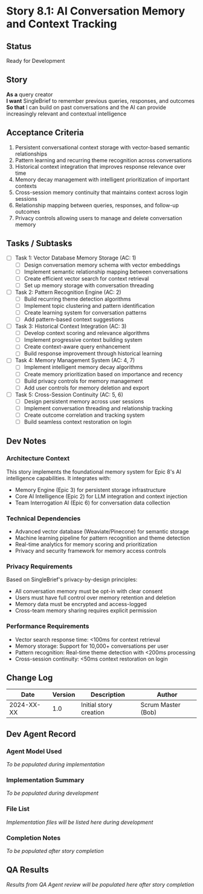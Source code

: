 # Story 8.1: AI Conversation Memory and Context Tracking

## Status
Ready for Development

## Story
**As a** query creator  
**I want** SingleBrief to remember previous queries, responses, and outcomes  
**So that** I can build on past conversations and the AI can provide increasingly relevant and contextual intelligence

## Acceptance Criteria
1. Persistent conversational context storage with vector-based semantic relationships
2. Pattern learning and recurring theme recognition across conversations
3. Historical context integration that improves response relevance over time
4. Memory decay management with intelligent prioritization of important contexts
5. Cross-session memory continuity that maintains context across login sessions
6. Relationship mapping between queries, responses, and follow-up outcomes
7. Privacy controls allowing users to manage and delete conversation memory

## Tasks / Subtasks
- [ ] Task 1: Vector Database Memory Storage (AC: 1)
  - [ ] Design conversation memory schema with vector embeddings
  - [ ] Implement semantic relationship mapping between conversations
  - [ ] Create efficient vector search for context retrieval
  - [ ] Set up memory storage with conversation threading
- [ ] Task 2: Pattern Recognition Engine (AC: 2)
  - [ ] Build recurring theme detection algorithms
  - [ ] Implement topic clustering and pattern identification
  - [ ] Create learning system for conversation patterns
  - [ ] Add pattern-based context suggestions
- [ ] Task 3: Historical Context Integration (AC: 3)
  - [ ] Develop context scoring and relevance algorithms
  - [ ] Implement progressive context building system
  - [ ] Create context-aware query enhancement
  - [ ] Build response improvement through historical learning
- [ ] Task 4: Memory Management System (AC: 4, 7)
  - [ ] Implement intelligent memory decay algorithms
  - [ ] Create memory prioritization based on importance and recency
  - [ ] Build privacy controls for memory management
  - [ ] Add user controls for memory deletion and export
- [ ] Task 5: Cross-Session Continuity (AC: 5, 6)
  - [ ] Design persistent memory across user sessions
  - [ ] Implement conversation threading and relationship tracking
  - [ ] Create outcome correlation and tracking system
  - [ ] Build seamless context restoration on login

## Dev Notes

### Architecture Context
This story implements the foundational memory system for Epic 8's AI intelligence capabilities. It integrates with:
- Memory Engine (Epic 3) for persistent storage infrastructure
- Core AI Intelligence (Epic 2) for LLM integration and context injection
- Team Interrogation AI (Epic 6) for conversation data collection

### Technical Dependencies
- Advanced vector database (Weaviate/Pinecone) for semantic storage
- Machine learning pipeline for pattern recognition and theme detection
- Real-time analytics for memory scoring and prioritization
- Privacy and security framework for memory access controls

### Privacy Requirements
Based on SingleBrief's privacy-by-design principles:
- All conversation memory must be opt-in with clear consent
- Users must have full control over memory retention and deletion
- Memory data must be encrypted and access-logged
- Cross-team memory sharing requires explicit permission

### Performance Requirements
- Vector search response time: <100ms for context retrieval
- Memory storage: Support for 10,000+ conversations per user
- Pattern recognition: Real-time theme detection with <200ms processing
- Cross-session continuity: <50ms context restoration on login

## Change Log
| Date | Version | Description | Author |
|------|---------|-------------|---------|
| 2024-XX-XX | 1.0 | Initial story creation | Scrum Master (Bob) |

## Dev Agent Record

### Agent Model Used
*To be populated during implementation*

### Implementation Summary
*To be populated during development*

### File List
*Implementation files will be listed here during development*

### Completion Notes
*To be populated after story completion*

## QA Results
*Results from QA Agent review will be populated here after story completion*